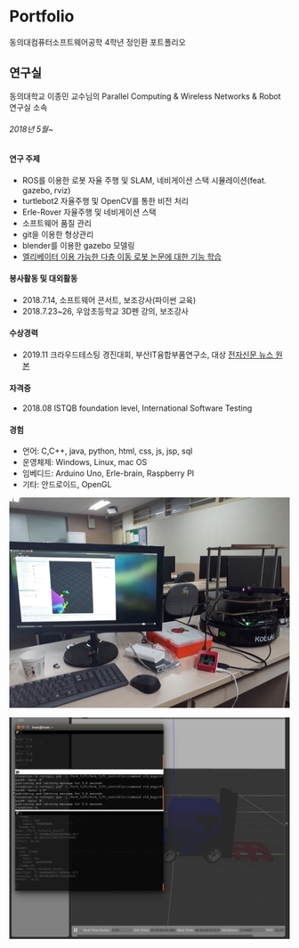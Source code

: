 # Portfolio
동의대컴퓨터소프트웨어공학 4학년 정인환 포트폴리오

## 연구실

동의대학교 이종민 교수님의 Parallel Computing & Wireless Networks & Robot 연구실 소속

###### 2018년 5월~ 

#### 연구 주제
- ROS를 이용한 로봇 자율 주행 및 SLAM, 네비게이션 스택 시뮬레이션(feat. gazebo, rviz)
- turtlebot2 자율주행 및 OpenCV를 통한 비전 처리
- Erle-Rover 자율주행 및 네비게이션 스택
- 소프트웨어 품질 관리
- git을 이용한 형상관리
- blender를 이용한 gazebo 모델링
- [엘리베이터 이용 가능한 다층 이동 로봇 논문에 대한 기능 학습](http://www.riss.kr/search/detail/DetailView.do?p_mat_type=be54d9b8bc7cdb09&control_no=c070c6e21caaba51ffe0bdc3ef48d419)

#### 봉사활동 및 대외활동
- 2018.7.14, 소프트웨어 콘서트, 보조강사(파이썬 교육)
- 2018.7.23~26, 우암초등학교 3D펜 강의, 보조강사

#### 수상경력
- 2019.11 크라우드테스팅 경진대회, 부산IT융합부품연구소, 대상 [전자신문 뉴스 원본](https://www.etnews.com/20191115000335)

#### 자격증
- 2018.08	ISTQB foundation level, International Software Testing

#### 경험
- 언어: C,C++, java, python, html, css, js, jsp, sql
- 운영체제: Windows, Linux, mac OS
- 임베디드: Arduino Uno, Erle-brain, Raspberry PI
- 기타: 안드로이드, OpenGL 


![./turtlebot2.jpg](./turtlebot2.jpg)

![./joint_state_publisher.gif](./joint_state_publisher.gif)
